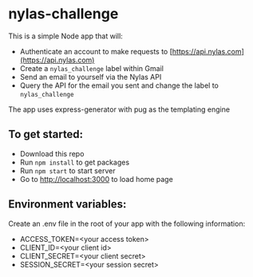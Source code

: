 # nylas-challenge

This is a simple Node app that will:
* Authenticate an account to make requests to [https://api.nylas.com](https://api.nylas.com)
* Create a `nylas_challenge` label within Gmail
* Send an email to yourself via the Nylas API
* Query the API for the email you sent and change the label to `nylas_challenge`

The app uses express-generator with pug as the templating engine

## To get started:
* Download this repo
* Run `npm install` to get packages
* Run `npm start` to start server
* Go to [http://localhost:3000](http://localhost:3000) to load home page

## Environment variables:
Create an .env file in the root of your app with the following information:
* ACCESS_TOKEN=\<your access token\>
* CLIENT_ID=\<your client id\>
* CLIENT_SECRET=\<your client secret\>
* SESSION_SECRET=\<your session secret\>
